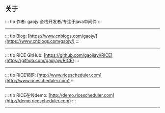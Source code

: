 ## 关于

::: tip 作者:
gaojy    全栈开发者/专注于java中间件
:::

****

::: tip Blog:
[https://www.cnblogs.com/gaojy/](https://www.cnblogs.com/gaojy/)
:::

****

::: tip RICE GitHub:
[https://github.com/gaojiayi/RICE](https://github.com/gaojiayi/RICE)
:::

****

::: tip RICE官网:
[http://www.ricescheduler.com](http://www.ricescheduler.com)
:::

****

::: tip RICE在线demo:
[http://demo.ricescheduler.com](http://demo.ricescheduler.com)
:::

****
